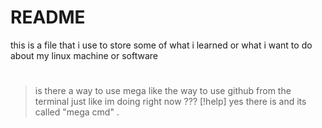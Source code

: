 # README 
this is a file that i use to store some of what i learned or what i want to do about my linux machine or software

#

> is there a way to use mega like the way to use github from the terminal just like im doing right now ??? 
> [!help]
> yes there is and its called "mega cmd" .
